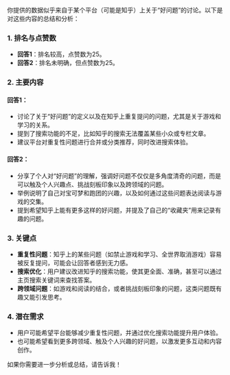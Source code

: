 你提供的数据似乎来自于某个平台（可能是知乎）上关于“好问题”的讨论。以下是对这些内容的总结和分析：

### 1. **排名与点赞数**
   - **回答1**：排名较高，点赞数为25。
   - **回答2**：排名未明确，但点赞数为25。

### 2. **主要内容**
#### 回答1：
- 讨论了关于“好问题”的定义以及在知乎上重复提问的问题，尤其是关于游戏和学习的关系。
- 提到了搜索功能的不足，比如知乎的搜索无法覆盖某些小众或专栏文章。
- 建议平台对重复性问题进行合并或分类推荐，同时改进搜索体验。

#### 回答2：
- 分享了个人对“好问题”的理解，强调好问题不仅仅是多角度清奇的问题，而是可以触及个人兴趣点、挑战刻板印象以及跨领域的问题。
- 举例说明了自己对宝可梦和跑团的兴趣，以及如何通过这些问题表达阅读与游戏的交集。
- 提到希望知乎上能有更多这样的好问题，并提及了自己的“收藏夹”用来记录有趣的问题。

### 3. **关键点**
- **重复性问题**：知乎上的某些问题（如禁止游戏和学习、全世界取消游戏）容易被反复提问，可能会让回答者感到无力感。
- **搜索优化**：用户建议改进知乎的搜索功能，使其更全面、准确，甚至可以通过主页搜索关键词来查找答案。
- **跨领域问题**：如游戏和阅读的结合，或者挑战刻板印象的问题，这类问题既有趣又能引发思考。

### 4. **潜在需求**
   - 用户可能希望平台能够减少重复性问题，并通过优化搜索功能提升用户体验。
   - 也可能希望看到更多跨领域、触及个人兴趣的好问题，以激发更多互动和内容创作。

如果你需要进一步分析或总结，请告诉我！